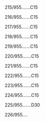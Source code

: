 215/955.......C15 


216/955.......C15 


217/955.......C15 


218/955.......C15 


219/955.......C15 


220/955.......C15 


221/955.......C15 


222/955.......C15 


223/955.......C15 


224/955.......C15 


225/955.......D30 


226/955.... 

